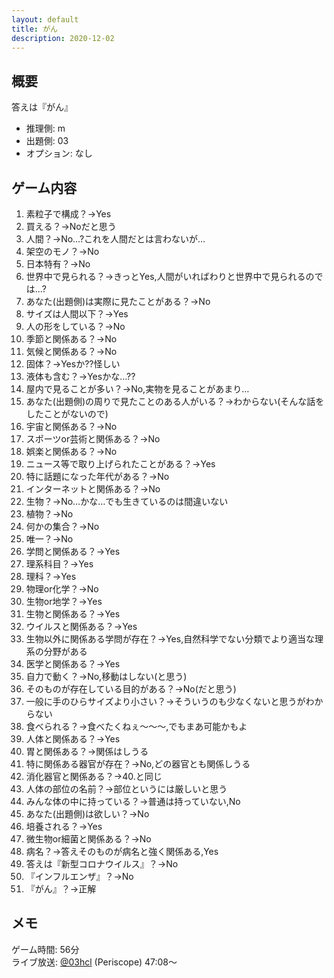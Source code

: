 ```yaml
---
layout: default
title: がん
description: 2020-12-02
---
```


## 概要

答えは『がん』

- 推理側: m
- 出題側: 03
- オプション: なし

## ゲーム内容

1. 素粒子で構成？→Yes
2. 買える？→Noだと思う
3. 人間？→No…?これを人間だとは言わないが…
4. 架空のモノ？→No
5. 日本特有？→No
6. 世界中で見られる？→きっとYes,人間がいればわりと世界中で見られるのでは…?
7. あなた(出題側)は実際に見たことがある？→No
8. サイズは人間以下？→Yes
9. 人の形をしている？→No
10. 季節と関係ある？→No
11. 気候と関係ある？→No
12. 固体？→Yesか??怪しい
13. 液体も含む？→Yesかな…??
14. 屋内で見ることが多い？→No,実物を見ることがあまり…
15. あなた(出題側)の周りで見たことのある人がいる？→わからない(そんな話をしたことがないので)
16. 宇宙と関係ある？→No
17. スポーツor芸術と関係ある？→No
18. 娯楽と関係ある？→No
19. ニュース等で取り上げられたことがある？→Yes
20. 特に話題になった年代がある？→No
21. インターネットと関係ある？→No
22. 生物？→No…かな…でも生きているのは間違いない
23. 植物？→No
24. 何かの集合？→No
25. 唯一？→No
26. 学問と関係ある？→Yes
27. 理系科目？→Yes
28. 理科？→Yes
29. 物理or化学？→No
30. 生物or地学？→Yes
31. 生物と関係ある？→Yes
32. ウイルスと関係ある？→Yes
33. 生物以外に関係ある学問が存在？→Yes,自然科学でない分類でより適当な理系の分野がある
34. 医学と関係ある？→Yes
35. 自力で動く？→No,移動はしない(と思う)
36. そのものが存在している目的がある？→No(だと思う)
37. 一般に手のひらサイズより小さい？→そういうのも少なくないと思うがわからない
38. 食べられる？→食べたくねぇ～～～,でもまあ可能かもよ
39. 人体と関係ある？→Yes
40. 胃と関係ある？→関係はしうる
41. 特に関係ある器官が存在？→No,どの器官とも関係しうる
42. 消化器官と関係ある？→40.と同じ
43. 人体の部位の名前？→部位というには厳しいと思う
44. みんな体の中に持っている？→普通は持っていない,No
45. あなた(出題側)は欲しい？→No
46. 培養される？→Yes
47. 微生物or細菌と関係ある？→No
48. 病名？→答えそのものが病名と強く関係ある,Yes
49. 答えは『新型コロナウイルス』？→No
50. 『インフルエンザ』？→No
51. 『がん』？→正解

## メモ

ゲーム時間: 56分  
ライブ放送: [@03hcl](https://www.periscope.tv/03hcl/1PlKQPBMyNDxE?t=47m8s) (Periscope) 47:08～
